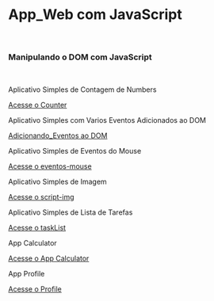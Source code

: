 <h1>App_Web com JavaScript</h1> 
<br>
<h3>Manipulando o DOM com JavaScript</h3>
<br>
<P>Aplicativo Simples de Contagem de Numbers</P>
<a href="counter/index.html" target="_blank">Acesse o Counter</a>
<br>
<P>Aplicativo Simples com Varios Eventos Adicionados ao DOM</P>
<a href="Adicionando_Eventos/ex01.html" target="_blank">Adicionando_Eventos ao DOM</a>
<br>
<P>Aplicativo Simples de Eventos do Mouse</P>
<a href="eventos-mouse/index.html" target="_blank">Acesse o eventos-mouse</a>
<br>
<P>Aplicativo Simples de Imagem</P>
<a href="script-img/index.html" target="_blank">Acesse o script-img</a>
<br>
<P>Aplicativo Simples de Lista de Tarefas</P>
<a href="taskList/task-list.html" target="_blank">Acesse o taskList</a>
<br>
<P>App Calculator</P>
<a href="calculator/index.html" target="_blank">Acesse o App Calculator</a>
<br>
<p>App Profile</p>
<a href= "Profile-Project/src/App.jsx" target="_blank">Acesse o Profile</a>
